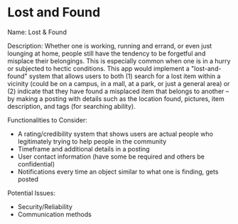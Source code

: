 # Lost and Found

Name:
Lost & Found 

Description:
Whether one is working, running and errand, or even just lounging at home, people still have the tendency to be forgetful and misplace their belongings. This is especially common when one is in a hurry or subjected to hectic conditions. This app would implement a "lost-and-found" system that allows users to both (1) search for a lost item within a vicinity (could be on a campus, in a mall, at a park, or just a general area) or (2) indicate that they have found a misplaced item that belongs to another – by making a posting with details such as the location found, pictures, item description, and tags (for searching ability).

Functionalities to Consider:
- A rating/credibility system that shows users are actual people who legitimately trying to help people in the community
- Timeframe and additional details in a posting
- User contact information (have some be required and others be confidential)
- Notifications every time an object similar to what one is finding, gets posted

Potential Issues:
- Security/Reliability
- Communication methods

